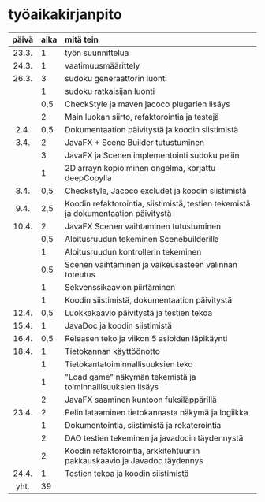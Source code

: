 # työaikakirjanpito

|päivä	|aika	|mitä tein|
|:----:	|:-----	|:-----	|
|23.3.	|1	|työn suunnittelua|
|24.3.	|1	|vaatimuusmäärittely|
|26.3.	|3	|sudoku generaattorin luonti|
|	|1	|sudoku ratkaisijan luonti|
|	|0,5	|CheckStyle ja maven jacoco plugarien lisäys|
|	|2	|Main luokan siirto, refaktorointia ja testejä|
|2.4.	|0,5	|Dokumentaation päivitystä ja koodin siistimistä|
|3.4.	|2	|JavaFX + Scene Builder tutustuminen|
|	|3	|JavaFX ja Scenen implementointi sudoku peliin|
|	|1	|2D arrayn kopioiminen ongelma, korjattu deepCopylla|
|8.4.	|0,5	|Checkstyle, Jacoco excludet ja koodin siistimistä|
|9.4.	|2,5	|Koodin refaktorointia, siistimistä, testien tekemistä ja dokumentaation päivitystä|
|10.4.	|2	|JavaFX Scenen vaihtaminen tutustuminen|
|	|0,5	|Aloitusruudun tekeminen Scenebuilderilla|
|	|1	|Aloitusruudun kontrollerin tekeminen|
|	|0,5	|Scenen vaihtaminen ja vaikeusasteen valinnan toteutus|
|	|1	|Sekvenssikaavion piirtäminen|
|	|1	|Koodin siistimistä, dokumentaation päivitystä|
|12.4.	|0,5	|Luokkakaavio päivitystä ja testien tekoa|
|15.4.	|1	|JavaDoc ja koodin siistimistä|
|16.4.	|0,5	|Releasen teko ja viikon 5 asioiden läpikäynti|
|18.4.	|1	|Tietokannan käyttöönotto
|	|1	|Tietokantatoiminnallisuuksien teko
|	|1	|"Load game" näkymän tekemistä ja toiminnallisuuksien lisäys
|	|2	|JavaFX saaminen kuntoon fuksiläppärillä
|23.4.	|2	|Pelin lataaminen tietokannasta näkymä ja logiikka
|	|1	|Dokumentointia, siistimistä ja rekaterointia
|	|2	|DAO testien tekeminen ja javadocin täydennystä
|	|2	|Koodin refaktorointia, arkkitehtuuriin pakkauskaavio ja Javadoc täydennys
|24.4.	|1	|Testien tekoa ja koodin siistimistä
|yht.	|39	|
